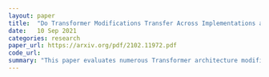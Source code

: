 ```yaml
---
layout: paper
title:  "Do Transformer Modifications Transfer Across Implementations and Applications?"
date:   10 Sep 2021
categories: research
paper_url: https://arxiv.org/pdf/2102.11972.pdf
code_url: 
summary: "This paper evaluates numerous Transformer architecture modifications in a unified experimental framework, focusing on common natural language processing (NLP) applications. Surprisingly, it finds that most modifications do not significantly enhance performance. The beneficial variants are mostly minor or developed in the same code base used for testing. The study suggests that performance gains may largely depend on implementation details and offers recommendations for improving the generalizability of experimental results."
---
```


